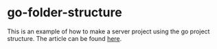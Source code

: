# go-folder-structure

This is an example of how to make a server project using the go project
structure. The article can be found [here](https://go.dev/doc/modules/layout#server-project).
